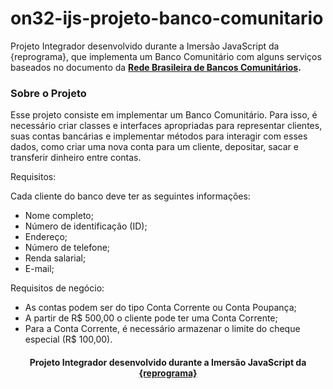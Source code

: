 # on32-ijs-projeto-banco-comunitario

Projeto Integrador desenvolvido durante a Imersão JavaScript da {reprograma}, que implementa um Banco Comunitário com alguns serviços baseados no documento da **[Rede Brasileira de Bancos Comunitários](https://repositorio.ipea.gov.br/bitstream/11058/4059/1/bmt41_10_Eco_Bancos_41.pdf).**

### Sobre o Projeto 

Esse projeto consiste em implementar um Banco Comunitário. Para isso, é necessário criar classes e interfaces apropriadas para representar clientes, suas contas bancárias e implementar métodos para interagir com esses dados, como criar uma nova conta para um cliente, depositar, sacar e transferir dinheiro entre contas.

Requisitos:

Cada cliente do banco deve ter as seguintes informações:
- Nome completo;
- Número de identificação (ID);
- Endereço;
- Número de telefone;
- Renda salarial;
- E-mail;

Requisitos de negócio:

- As contas podem ser do tipo Conta Corrente ou Conta Poupança;
- A partir de R$ 500,00 o cliente pode ter uma Conta Corrente;
- Para a Conta Corrente, é necessário armazenar o limite do cheque especial (R$ 100,00).

<h4 align="center">
  <p align="center">Projeto Integrador desenvolvido durante a Imersão JavaScript da <a href="https://reprograma.com.br/">{reprograma}</a></p> 
</h4>

